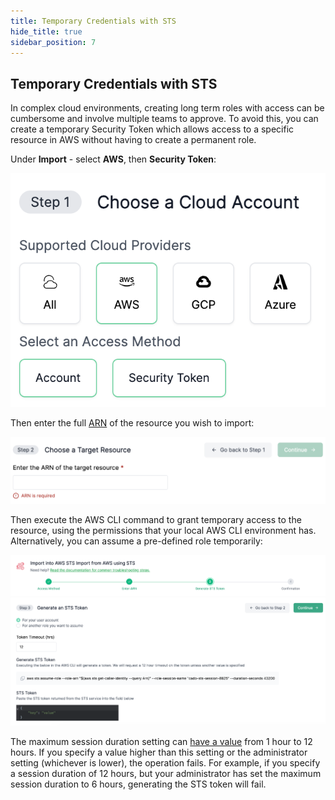 ```yaml
---
title: Temporary Credentials with STS
hide_title: true
sidebar_position: 7
---
```


## Temporary Credentials with STS
In complex cloud environments, creating long term roles with access can be cumbersome and involve multiple teams to approve. To avoid this, you can create a temporary Security Token which allows access to a specific resource in AWS without having to create a permanent role.


Under **Import** - select **AWS**, then **Security Token**:

![Security Token](/img/security-token.png)

Then enter the full [ARN](https://docs.aws.amazon.com/IAM/latest/UserGuide/reference-arns.html) of the resource you wish to import:

![ARN](/img/arn.png)

Then execute the AWS CLI command to grant temporary access to the resource, using the permissions that your local AWS CLI environment has. Alternatively, you can assume a pre-defined role temporarily:

![Assume Role](/img/assume-role.png)

The maximum session duration setting can [have a value](https://awscli.amazonaws.com/v2/documentation/api/latest/reference/sts/assume-role.html) from 1 hour to 12 hours. If you specify a value higher than this setting or the administrator setting (whichever is lower), the operation fails. For example, if you specify a session duration of 12 hours, but your administrator has set the maximum session duration to 6 hours, generating the STS token will fail.
